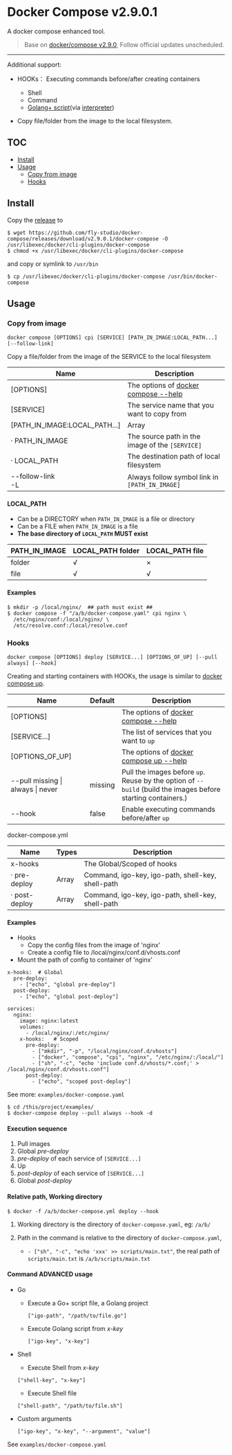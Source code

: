 # Docker Compose v2.9.0.1

A docker compose enhanced tool. 

> Base on [docker/compose v2.9.0](https://github.com/docker/compose), Follow official updates unscheduled.

---

Additional support: 

- HOOKs： Executing commands before/after creating containers
  - Shell 
  - Command
  - [Golang+ script](https://github.com/goplus/gop
  )(via [interpreter](https://github.com/goplus/igop)) 

- Copy file/folder from the image to the local filesystem.


## TOC

- [Install](#Install)
- [Usage](#Usage)
  - [Copy from image](#Copy-from-image)
  - [Hooks](#Hooks)

## Install

Copy the [release](https://github.com/fly-studio/docker-compose/releases) to 
```
$ wget https://github.com/fly-studio/docker-compose/releases/download/v2.9.0.1/docker-compose -O /usr/libexec/docker/cli-plugins/docker-compose 
$ chmod +x /usr/libexec/docker/cli-plugins/docker-compose 
```

and copy or symlink to `/usr/bin`

```
$ cp /usr/libexec/docker/cli-plugins/docker-compose /usr/bin/docker-compose
```

## Usage

### Copy from image

```
docker compose [OPTIONS] cpi [SERVICE] [PATH_IN_IMAGE:LOCAL_PATH...] [--follow-link]
```

Copy a file/folder from the image of the SERVICE to the local filesystem

| Name                          | Description                                                               |
|-------------------------------|---------------------------------------------------------------------------|
| [OPTIONS]                     | The options of [docker compose --help](docs/reference/compose.md#Options) |
| [SERVICE]                     | The service name that you want to copy from                               |
| [PATH_IN_IMAGE:LOCAL_PATH...] | Array                                                                     |
| · PATH_IN_IMAGE               | The source path in the image of the `[SERVICE]`                           |
| · LOCAL_PATH                  | The destination path of local filesystem                                  |
| --follow-link <br/>-L         | Always follow symbol link in `[PATH_IN_IMAGE]`                            |  


#### LOCAL_PATH 

- Can be a DIRECTORY when `PATH_IN_IMAGE` is a file or directory
- Can be a FILE when `PATH_IN_IMAGE` is a file
- **The base directory of `LOCAL_PATH` MUST exist** 

| PATH_IN_IMAGE | LOCAL_PATH folder | LOCAL_PATH file |
|---------------|-------------------|-----------------|
| folder        | √                 | ×               |
| file          | √                 | √               |

#### Examples

```
$ mkdir -p /local/nginx/  ## path must exist ##
$ docker compose -f "/a/b/docker-compose.yaml" cpi nginx \
  /etc/nginx/conf:/local/nginx/ \ 
  /etc/resolve.conf:/local/resolve.conf
```

### Hooks

```
docker compose [OPTIONS] deploy [SERVICE...] [OPTIONS_OF_UP] [--pull always] [--hook]
```

Creating and starting containers with HOOKs, the usage is similar to [docker compose up](docs/reference/compose_up.md).

| Name            | Default | Description                                                                    |
|-----------------|---------|--------------------------------------------------------------------------------|
| [OPTIONS]       |         | The options of [docker compose --help](docs/reference/compose.md#Options)      |
| [SERVICE...]    |         | The list of services that you want to `up`                                     |
| [OPTIONS_OF_UP] |         | The options of [docker compose up --help](docs/reference/compose_up.md#Options) |
| --pull missing \| always \| never  | missing | Pull the images before `up`. <br/> Reuse by the option of `--build` (build the images before starting containers.) |
| --hook          | false   | Enable executing commands before/after `up`                                    | 

docker-compose.yml

| Name          | Types | Description                                       |
|---------------|-------|---------------------------------------------------|
| x-hooks       |       | The Global/Scoped of hooks                        |
| · pre-deploy  | Array | Command, igo-key, igo-path, shell-key, shell-path |
| · post-deploy | Array | Command, igo-key, igo-path, shell-key, shell-path |

#### Examples

- Hooks
  - Copy the config files from the image of 'nginx'
  - Create a config file to /local/nginx/conf.d/vhosts.conf
- Mount the path of config to container of 'nginx'

```
x-hooks:  # Global
  pre-deploy:
    - ["echo", "global pre-deploy"]  
  post-deploy:
    - ["echo", "global post-deploy"]
    
services:
  nginx:
    image: nginx:latest
    volumes:
      - /local/nginx/:/etc/nginx/
    x-hooks:   # Scoped
      pre-deploy:
        - ["mkdir", "-p", "/local/nginx/conf.d/vhosts"]
        - ["docker", "compose", "cpi", "nginx", "/etc/nginx/:/local/"]
        - ["sh", "-c", "echo 'include conf.d/vhosts/*.conf;' > /local/nginx/conf.d/vhosts.conf"]  
      post-deploy:
        - ["echo", "scoped post-deploy"]
```

See more: `examples/docker-compose.yaml`

```
$ cd /this/project/examples/
$ docker-compose deploy --pull always --hook -d
```

#### Execution sequence

1. Pull images
2. Global _pre-deploy_ 
3. _pre-deploy_ of each service of `[SERVICE...]`
4. Up
5. _post-deploy_ of each service of `[SERVICE...]`
6. Global _post-deploy_

#### Relative path, Working directory

```
$ docker -f /a/b/docker-compose.yml deploy --hook
```

1. Working directory is the directory of `docker-compose.yaml`, eg: `/a/b/`

2. Path in the command is relative to the directory of `docker-compose.yaml`,
   - `- ["sh", "-c", "echo 'xxx' >> scripts/main.txt"`, the real path of `scripts/main.txt` is `/a/b/scripts/main.txt`


#### Command ADVANCED usage

- Go
  - Execute a Go+ script file, a Golang project
  
    `["igo-path", "/path/to/file.go"]`
  - Execute Golang script from _x-key_
  
    `["igo-key", "x-key"]`
- Shell
  - Execute Shell from _x-key_
  
  `["shell-key", "x-key"]`
  - Execute Shell file
  
  `["shell-path", "/path/to/file.sh"]`
- Custom arguments

  `["igo-key", "x-key", "--argument", "value"]`

See `examples/docker-compose.yaml`